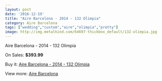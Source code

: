 ```yaml
---
layout: post
date: '2016-12-19'
title: "Aire Barcelona - 2014 - 132 Olimpia"
category: Aire Barcelona
tags: ["wedding","custom","aire","olimpia","pretty"]
image: http://img.metalkind.com/64697-thickbox_default/132-olimpia.jpg
---
```

Aire Barcelona - 2014 - 132 Olimpia

On Sales: **$393.99**
<a href="https://www.metalkind.com/en/aire-barcelona/209-132-olimpia.html"><amp-img layout="responsive" width="600" height="600" src="//img.metalkind.com/64697-thickbox_default/132-olimpia.jpg" alt="Aire Barcelona - 2014 - 132 Olimpia 0" /></a>
<a href="https://www.metalkind.com/en/aire-barcelona/209-132-olimpia.html"><amp-img layout="responsive" width="600" height="600" src="//img.metalkind.com/64698-thickbox_default/132-olimpia.jpg" alt="Aire Barcelona - 2014 - 132 Olimpia 1" /></a>
<a href="https://www.metalkind.com/en/aire-barcelona/209-132-olimpia.html"><amp-img layout="responsive" width="600" height="600" src="//img.metalkind.com/64699-thickbox_default/132-olimpia.jpg" alt="Aire Barcelona - 2014 - 132 Olimpia 2" /></a>

Buy it: [Aire Barcelona - 2014 - 132 Olimpia](https://www.metalkind.com/en/aire-barcelona/209-132-olimpia.html "Aire Barcelona - 2014 - 132 Olimpia")

View more: [Aire Barcelona](https://www.metalkind.com/en/5-aire-barcelona "Aire Barcelona")